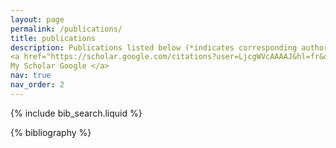 ```yaml
---
layout: page
permalink: /publications/
title: publications
description: Publications listed below (*indicates corresponding author).
<a href="https://scholar.google.com/citations?user=LjcgWVcAAAAJ&hl=fr&oi=ao">
My Scholar Google </a>
nav: true
nav_order: 2
---
```


<!-- _pages/publications.md -->

<!-- Bibsearch Feature -->
{% include bib_search.liquid %}

<div class="publications">

{% bibliography %}

</div>
